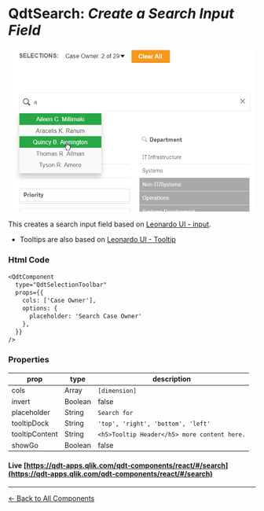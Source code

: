 # QdtSearch: *Create a Search Input Field*

![QdtSearch](../assets/search.png?raw=true "QdtSearch")


This creates a search input field based on [Leonardo UI - input](https://qlik-oss.github.io/leonardo-ui/input.html).
* Tooltips are also based on [Leonardo UI - Tooltip](https://qlik-oss.github.io/leonardo-ui/tooltip.html)

### Html Code

```
<QdtComponent
  type="QdtSelectionToolbar"
  props={{
    cols: ['Case Owner'], 
    options: { 
      placeholder: 'Search Case Owner' 
    },
  }}
/>
```

### Properties

| prop             | type          | description   |
| ---------------- | ------------- | ------------- |
| cols             | Array         | `[dimension]` |
| invert           | Boolean       | false         |
| placeholder      | String        | `Search for`  |
| tooltipDock      | String        | `'top', 'right', 'bottom', 'left' `|
| tooltipContent   | String        | `<h5>Tooltip Header</h5> more content here.` |
| showGo           | Boolean       | false         |


#### Live [https://qdt-apps.qlik.com/qdt-components/react/#/search](https://qdt-apps.qlik.com/qdt-components/react/#/search)

---

[← Back to All Components](https://github.com/qlik-demo-team/qdt-components#components)